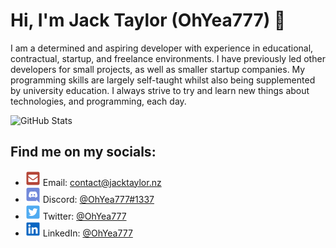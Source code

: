 Hi, I'm Jack Taylor (OhYea777) 👋
=================================

I am a determined and aspiring developer with experience in educational, contractual, startup, and 
freelance environments. I have previously led other developers for small projects, as well as smaller 
startup companies. My programming skills are largely self-taught whilst also being supplemented by 
university education. I always strive to try and learn new things about technologies, and programming, 
each day.
<br />

![GitHub Stats](https://github-readme-stats.vercel.app/api?username=OhYea777&show_icons=true&theme=merko)

Find me on my socials:
------------------------

- ![Email](./icons/envelope-square.svg) Email: [contact@jacktaylor.nz](mailto:contact@jacktaylor.nz)
- ![Discord](./icons/discord.svg) Discord: [@OhYea777#1337](https://discordapp.com/users/226900963540074498)
- ![Twitter](./icons/twitter-square.svg) Twitter: [@OhYea777](https://twitter.com/OhYea777)
- ![LinkedIn](./icons/linkedin.svg) LinkedIn: [@OhYea777](https://www.linkedin.com/in/ohyea777/)
